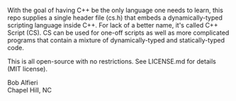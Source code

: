 <p>
With the goal of having C++ be the only language one needs to learn, this 
repo supplies a single header file (cs.h) that embeds a 
dynamically-typed scripting language inside C++.  
For lack of a better name, it's called C++ Script (CS).
CS can be used for one-off scripts as well as more complicated programs
that contain a mixture of dynamically-typed and statically-typed code.
</p>

<p>
This is all open-source with no restrictions.  See LICENSE.md for details (MIT license).
</p>

<p>
Bob Alfieri<br>
Chapel Hill, NC
</p>

